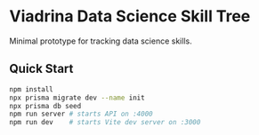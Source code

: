 # Viadrina Data Science Skill Tree

Minimal prototype for tracking data science skills.

## Quick Start

```bash
npm install
npx prisma migrate dev --name init
npx prisma db seed
npm run server # starts API on :4000
npm run dev    # starts Vite dev server on :3000
```
